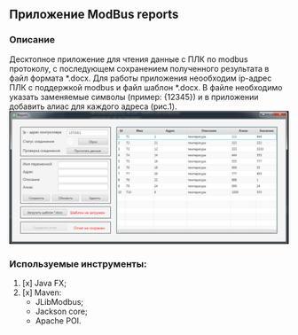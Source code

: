 ## Приложение ModBus reports

### Описание

Десктопное приложение для чтения данные с ПЛК по modbus протоколу, с последующем сохранением полученного результата в файл формата *.docx.
Для работы приложения неообходим ip-адрес ПЛК с поддержкой modbus и файл шаблон *.docx. В файле необходимо указать заменяемые символы (пример: {12345}) 
и в приложении добавить алиас для каждого адреса (рис.1). 
![screen.png](src/main/resources/images/screen.png)

### Используемые инструменты:
1. [x] Java FX;
2. [x] Maven:
   * JLibModbus;
   * Jackson core;
   * Apache POI.




